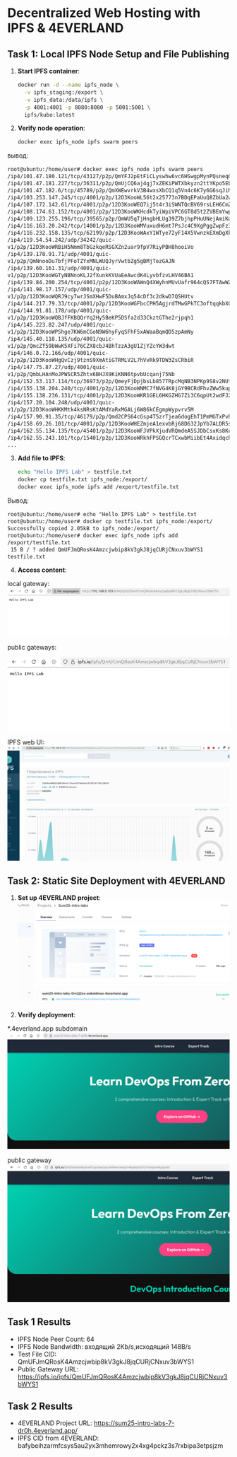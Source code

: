 # Decentralized Web Hosting with IPFS & 4EVERLAND

## Task 1: Local IPFS Node Setup and File Publishing

1. **Start IPFS container**:

   ```bash
   docker run -d --name ipfs_node \
     -v ipfs_staging:/export \
     -v ipfs_data:/data/ipfs \
     -p 4001:4001 -p 8080:8080 -p 5001:5001 \
     ipfs/kubo:latest
   ```

2. **Verify node operation**:

   ```bash
   docker exec ipfs_node ipfs swarm peers
   ```
вывод:
```
root@ubuntu:/home/user# docker exec ipfs_node ipfs swarm peers
/ip4/101.47.180.121/tcp/43127/p2p/QmYFJ2pEtFiCLyswhw6vc6HSwgpMynPQsneqCEFZ82vqwC
/ip4/101.47.181.227/tcp/36311/p2p/QmUjCQ6aj4gj7xZEKiPWTXbkyzn2ttYKpo5EbLX4X5jLgz
/ip4/101.47.182.6/tcp/45789/p2p/QmXWEwvrkV3B4wxsXbCQ1q5Vn4c6K7y6G6sqJiMNZ5DdT7
/ip4/103.253.147.245/tcp/4001/p2p/12D3KooWL56t2x25773n7BDqEPaUuQ8ZbUa2wMVSx9JLQdFn9Y2Y
/ip4/107.172.142.61/tcp/4001/p2p/12D3KooWEQ7ij5t4r3iSWNTQcBV69rsLEH6CmZVU3s61bjeBCLKQ
/ip4/108.174.61.152/tcp/4001/p2p/12D3KooWKHcdkTyiWpiVPC6GT8d5t2ZVBEmYwpvx63LutgyRpLnM
/ip4/109.123.255.196/tcp/39565/p2p/QmWU5qTjHngbHLUg39Z7bjhpPHuUNejAmiKoxEdzP3KNwD
/ip4/116.163.20.242/tcp/14001/p2p/12D3KooWMVuxudH6mt7PsJc4C9XgPggZwpFz3Q6J1gfUSQ4rxdHk
/ip4/116.232.158.135/tcp/62199/p2p/12D3KooWAxY1WTye72yF14X5VwnzkEXmDgXk5MsUds9sY1HLyboo
/ip4/119.54.54.242/udp/34242/quic-v1/p2p/12D3KooWRBiH5Nmm8TbGzkqeRSGXZn2uar9fpV7RiyPBH8hooiVo
/ip4/139.178.91.71/udp/4001/quic-v1/p2p/QmNnooDu7bfjPFoTZYxMNLWUQJyrVwtbZg5gBMjTezGAJN
/ip4/139.60.161.31/udp/4001/quic-v1/p2p/12D3KooWGTyNBNnoKLJ2fXunkKVUaEeAwcdK4LyvbfzvLHV46BA1
/ip4/139.84.200.254/tcp/4001/p2p/12D3KooWAWnQ4XWyhnMUvUafr964cQS7FTAwWZ9mVL2CQEb7XDbL
/ip4/141.98.17.157/udp/4001/quic-v1/p2p/12D3KooWQRJ9cy7wrJSmXHwF5DuBAmxJq54cDf3c2dkwD7QSHUtv
/ip4/144.217.79.33/tcp/4001/p2p/12D3KooWGFbcCPH5AgjrdTMwGPkTC3oftqqkbXCEQNgiaUBDHcBg
/ip4/144.91.81.178/udp/4001/quic-v1/p2p/12D3KooWQBJfFKBQQrYq2Hy5BeKP5DSfa2d33CkztGThe2rjpqh1
/ip4/145.223.82.247/udp/4001/quic-v1/p2p/12D3KooWPShge7KW6mCGoN9W6hyFyqSFhF5xAWaaBqmQD5zpAmNy
/ip4/145.40.118.135/udp/4001/quic-v1/p2p/QmcZf59bWwK5XFi76CZX8cbJ4BhTzzA3gU1ZjYZcYW3dwt
/ip4/146.0.72.166/udp/4001/quic-v1/p2p/12D3KooWHgQvCzj9tznS9XmAtiGTRMLV2L7hVvRk9TDW3ZsCRbiR
/ip4/147.75.87.27/udp/4001/quic-v1/p2p/QmbLHAnMoJPWSCR5Zhtx6BHJX9KiKNN6tpvbUcqanj75Nb
/ip4/152.53.117.114/tcp/36973/p2p/QmeyFjDpjbsLb857TRpcMqNB3NPKp9S8v2NUfMVbEQ8L3N
/ip4/155.138.204.240/tcp/4001/p2p/12D3KooWNMC7fNVG4K8jGY9BCRdFhvZWw5kupved1Aeeatf4H1n7
/ip4/155.138.236.131/tcp/4001/p2p/12D3KooWKR1GEL6HKGZHG7Zi3C6qpUt2wdFJ2wU1KwUidKrySzbd
/ip4/157.20.104.248/udp/4001/quic-v1/p2p/12D3KooWHKKMtk4ksNRsKtAMdYaRxMGALj6W86kCEgmpWypvrv5M
/ip4/157.90.91.35/tcp/46179/p2p/Qmd2CPS64cGsp4T5zrTjea6dogEhT1PmMGTxPvh3MRH74N
/ip4/158.69.26.101/tcp/4001/p2p/12D3KooWHEZmjeA1exvbRj68D632JpYb7ALDR5sPqYs5NhRZnQvZ
/ip4/162.55.134.135/tcp/45401/p2p/12D3KooWFJVPkXjudVRQmdeA5SJDbCsxKs8KcB2GDzrfb5YK6q1z
/ip4/162.55.243.101/tcp/15401/p2p/12D3KooWRkhFPSGQcrTCxwbMiibEt4AxidqcPv3HSoA5vw5zWqiU
...
```

3. **Add file to IPFS**:

   ```bash
   echo "Hello IPFS Lab" > testfile.txt
   docker cp testfile.txt ipfs_node:/export/
   docker exec ipfs_node ipfs add /export/testfile.txt
   ```
Вывод:
```
root@ubuntu:/home/user# echo "Hello IPFS Lab" > testfile.txt
root@ubuntu:/home/user# docker cp testfile.txt ipfs_node:/export/
Successfully copied 2.05kB to ipfs_node:/export/
root@ubuntu:/home/user# docker exec ipfs_node ipfs add /export/testfile.txt
 15 B / ? added QmUFJmQRosK4Amzcjwbip8kV3gkJ8jqCURjCNxuv3bWYS1 testfile.txt
```

4. **Access content**:  

local gateway:
![ipfs](/img/26.png)

public gateways:

![ipfs](/img/27.png)

IPFS web UI:
![ipfs](/img/28.png)


## Task 2: Static Site Deployment with 4EVERLAND


1. **Set up 4EVERLAND project**:  
![ipfs](/img/29.png)

2. **Verify deployment**:

*.4everland.app subdomain
![ipfs](/img/31.png)
  
public gateway
![ipfs](/img/30.png)



   ## Task 1 Results
   - IPFS Node Peer Count: 64
   - IPFS Node Bandwidth: входящий 2Kb/s,исходящий 148B/s
   - Test File CID: QmUFJmQRosK4Amzcjwbip8kV3gkJ8jqCURjCNxuv3bWYS1
   - Public Gateway URL: https://ipfs.io/ipfs/QmUFJmQRosK4Amzcjwbip8kV3gkJ8jqCURjCNxuv3bWYS1

   ## Task 2 Results
   - 4EVERLAND Project URL: https://sum25-intro-labs-7-dr0h.4everland.app/
   - IPFS CID from 4EVERLAND: bafybeihzarmfcsys5au2yx3mhemrowy2x4xg4pckz3s7rxbipa3etpsjzm

